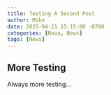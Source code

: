 ```yaml
---
title: Testing A Second Post
author: Mike
date: 2025-04-21 15:15:00 -0700
categories: [Nova, News]
tags: [News]
---
```


## More Testing

Always more testing...